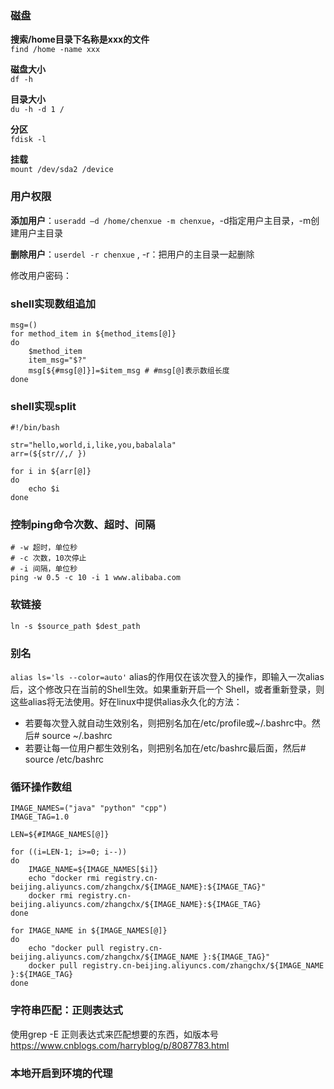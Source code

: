 ### 磁盘
**搜索/home目录下名称是xxx的文件** <br>
```find /home -name xxx```

**磁盘大小** <br>
```df -h```

**目录大小** <br>
```du -h -d 1 /```

**分区** <br>
```fdisk -l```

**挂载** <br>
```mount /dev/sda2 /device```

### 用户权限

**添加用户**：```useradd –d /home/chenxue -m chenxue```，-d指定用户主目录，-m创建用户主目录

**删除用户**：```userdel -r chenxue``` , -r：把用户的主目录一起删除

修改用户密码：

### shell实现数组追加
```shell
msg=()
for method_item in ${method_items[@]}
do 
    $method_item
    item_msg="$?"
    msg[${#msg[@]}]=$item_msg # #msg[@]表示数组长度
done
```
### shell实现split
```shell
#!/bin/bash  
  
str="hello,world,i,like,you,babalala"  
arr=(${str//,/ })  
  
for i in ${arr[@]}  
do  
    echo $i  
done  
```
### 控制ping命令次数、超时、间隔
```shell
# -w 超时，单位秒
# -c 次数，10次停止
# -i 间隔，单位秒
ping -w 0.5 -c 10 -i 1 www.alibaba.com
```
### 软链接
`ln -s $source_path $dest_path`

###  别名
`alias ls='ls --color=auto'`
alias的作用仅在该次登入的操作，即输入一次alias后，这个修改只在当前的Shell生效。如果重新开启一个 Shell，或者重新登录，则这些alias将无法使用。好在linux中提供alias永久化的方法：
- 若要每次登入就自动生效别名，则把别名加在/etc/profile或~/.bashrc中。然后# source ~/.bashrc
- 若要让每一位用户都生效别名，则把别名加在/etc/bashrc最后面，然后# source /etc/bashrc

### 循环操作数组
```shell
IMAGE_NAMES=("java" "python" "cpp")
IMAGE_TAG=1.0

LEN=${#IMAGE_NAMES[@]}

for ((i=LEN-1; i>=0; i--))
do
    IMAGE_NAME=${IMAGE_NAMES[$i]}
    echo "docker rmi registry.cn-beijing.aliyuncs.com/zhangchx/${IMAGE_NAME}:${IMAGE_TAG}"
    docker rmi registry.cn-beijing.aliyuncs.com/zhangchx/${IMAGE_NAME}:${IMAGE_TAG}
done

for IMAGE_NAME in ${IMAGE_NAMES[@]}
do
	echo "docker pull registry.cn-beijing.aliyuncs.com/zhangchx/${IMAGE_NAME }:${IMAGE_TAG}"
	docker pull registry.cn-beijing.aliyuncs.com/zhangchx/${IMAGE_NAME }:${IMAGE_TAG}
done
```

### 字符串匹配：正则表达式
使用grep -E 正则表达式来匹配想要的东西，如版本号
https://www.cnblogs.com/harryblog/p/8087783.html

### 本地开启到环境的代理

